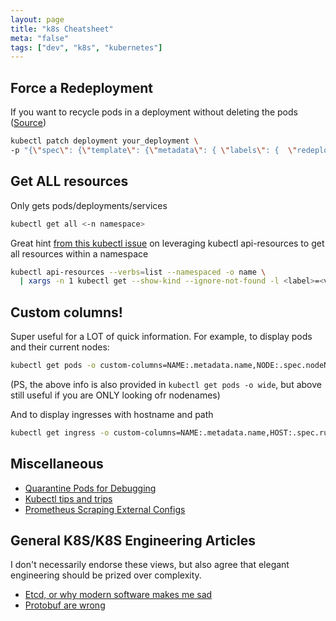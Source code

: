 ```yaml
---
layout: page
title: "k8s Cheatsheet"
meta: "false"
tags: ["dev", "k8s", "kubernetes"]
---
```

## Force a Redeployment

If you want to recycle pods in a deployment without deleting the pods ([Source](https://www.kevinsimper.dk/posts/trigger-a-redeploy-in-kubernetes))
```sh
kubectl patch deployment your_deployment \
-p "{\"spec\": {\"template\": {\"metadata\": { \"labels\": {  \"redeploy\": \"$(date +%s)\"}}}}}"
```

## Get ALL resources

Only gets pods/deployments/services

```sh
kubectl get all <-n namespace>
```

Great hint [from this kubectl issue](https://github.com/kubernetes/kubectl/issues/151#issuecomment-402003022) on leveraging kubectl api-resources
to get all resources within a namespace

```sh
kubectl api-resources --verbs=list --namespaced -o name \
  | xargs -n 1 kubectl get --show-kind --ignore-not-found -l <label>=<value> -n <namespace>
```

## Custom columns!

Super useful for a LOT of quick information.  For example, to display pods and their current nodes:

```sh
kubectl get pods -o custom-columns=NAME:.metadata.name,NODE:.spec.nodeName
```

(PS, the above info is also provided in `kubectl get pods -o wide`, but above still useful if you are ONLY looking ofr nodenames)

And to display ingresses with hostname and path

```sh
kubectl get ingress -o custom-columns=NAME:.metadata.name,HOST:.spec.rules[0].host,PATH:.spec.rules[0].http.paths[0].path
```

## Miscellaneous

- [Quarantine Pods for Debugging](https://www.reddit.com/r/kubernetes/comments/gt3uvg/how_to_quarantine_pods/)
- [Kubectl tips and trips](https://coreos.com/blog/kubectl-tips-and-tricks)
- [Prometheus Scraping External Configs](https://github.com/cablespaghetti/k3s-monitoring/blob/master/blackbox-exporter-values.yaml)

## General K8S/K8S Engineering Articles

I don't necessarily endorse these views, but also agree that elegant engineering should be prized over complexity.

- [Etcd, or why modern software makes me sad](https://www.roguelazer.com/2020/07/etcd-or-why-modern-software-makes-me-sad/)
- [Protobuf are wrong](https://reasonablypolymorphic.com/blog/protos-are-wrong/index.html)
